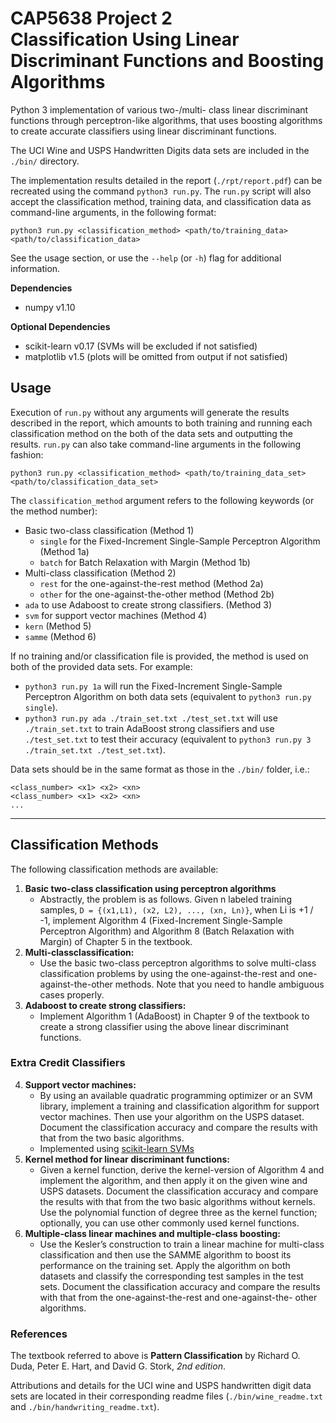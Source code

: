 # CAP5638 Project 2<br />Classification Using Linear Discriminant Functions and Boosting Algorithms
Python 3 implementation of various two-/multi- class linear discriminant functions through perceptron-like algorithms,
that uses boosting algorithms to create accurate classifiers using linear discriminant functions.

The UCI Wine and USPS Handwritten Digits data sets are included in the `./bin/` directory.

The implementation results detailed in the report (`./rpt/report.pdf`) can be recreated using the command `python3 run.py`. 
The `run.py` script will also accept the classification method, training data, and classification data as command-line arguments,
in the following format:

```
python3 run.py <classification_method> <path/to/training_data> <path/to/classification_data>
```

See the usage section, or use the `--help` (or `-h`) flag for additional information.

**Dependencies** 

- numpy v1.10

**Optional Dependencies**

- scikit-learn v0.17 (SVMs will be excluded if not satisfied)
- matplotlib v1.5 (plots will be omitted from output if not satisfied)

## Usage
Execution of `run.py` without any arguments will generate the results described in the report, which amounts to both training and
running each classification method on the both of the data sets and outputting the results. `run.py` can also take command-line arguments
in the following fashion:

```
python3 run.py <classification_method> <path/to/training_data_set> <path/to/classification_data_set>
```

The `classification_method` argument refers to the following keywords (or the method number):

- Basic two-class classification (Method 1)
    - `single` for the Fixed-Increment Single-Sample Perceptron Algorithm (Method 1a)
    - `batch` for Batch Relaxation with Margin (Method 1b)
- Multi-class classification (Method 2)
    - `rest`  for the one-against-the-rest method (Method 2a)
    - `other` for the one-against-the-other method (Method 2b)
- `ada` to use Adaboost to create strong classifiers. (Method 3)
- `svm` for support vector machines (Method 4)
- `kern` (Method 5)
- `samme` (Method 6)

If no training and/or classification file is provided, the method is used on both of the provided data sets. 
For example:

- `python3 run.py 1a` will run the Fixed-Increment Single-Sample Perceptron Algorithm on both data sets (equivalent to `python3 run.py single`).
- `python3 run.py ada ./train_set.txt ./test_set.txt` will use `./train_set.txt` to train AdaBoost strong classifiers and use `./test_set.txt` to test their accuracy (equivalent to `python3 run.py 3 ./train_set.txt ./test_set.txt`).

Data sets should be in the same format as those in the `./bin/` folder, i.e.:

```
<class_number> <x1> <x2> <xn>
<class_number> <x1> <x2> <xn>
...
```

---

## Classification Methods
The following classification methods are available:

1. **Basic two-class classification using perceptron algorithms**
    - Abstractly, the problem is as follows. Given n labeled training samples, `D = {(x1,L1), (x2, L2), ..., (xn, Ln)}`, when Li is +1 / -1, implement Algorithm 4 (Fixed-Increment Single-Sample Perceptron Algorithm) and Algorithm 8 (Batch Relaxation with Margin) of Chapter 5 in the textbook.
2. **Multi-classclassification:**
    - Use the basic two-class perceptron algorithms to solve multi-class classification problems by using the one-against-the-rest and one-against-the-other methods. Note that you need to handle ambiguous cases properly.
3. **Adaboost to create strong classifiers:**
    - Implement Algorithm 1 (AdaBoost) in Chapter 9 of the textbook to create a strong classifier using the above linear discriminant functions.

### Extra Credit Classifiers
4. **Support vector machines:**
    - By using an available quadratic programming optimizer or an SVM library, implement a training and classification  algorithm for support vector machines. Then use your algorithm on the USPS dataset. Document the classification accuracy and compare the results with that from the two basic algorithms.
    - Implemented using [scikit-learn SVMs](http://scikit-learn.org/stable/modules/svm.html#svm)
5. **Kernel method for linear discriminant functions:**
    - Given a kernel function, derive the kernel-version of Algorithm 4 and implement the algorithm, and then apply it on the given wine and USPS datasets. Document the classification accuracy and compare the results with that from the two basic algorithms without kernels. Use the polynomial function of degree three as the kernel function; optionally, you can use other commonly used kernel functions.
6. **Multiple-class linear machines and multiple-class boosting:**
    - Use the Kesler’s construction to train a linear machine for multi-class classification and then use the SAMME algorithm to boost its performance on the training set. Apply the algorithm on both datasets and classify the corresponding test samples in the test sets. Document the classification accuracy and compare the results with that from the one-against-the-rest and one-against-the- other algorithms.

### References
The textbook referred to above is **Pattern Classification** by Richard O. Duda, Peter E. Hart, and David G. Stork, *2nd edition*.

Attributions and details for the UCI wine and USPS handwritten digit data sets are located in their corresponding readme files (`./bin/wine_readme.txt` and `./bin/handwriting_readme.txt`).
